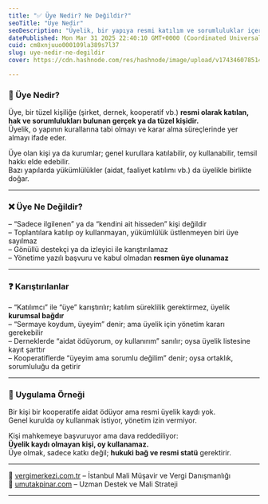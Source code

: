 ```yaml
---
title: "✅ Üye Nedir? Ne Değildir?"
seoTitle: "Üye Nedir"
seoDescription: "Üyelik, bir yapıya resmi katılım ve sorumluluklar içerir, yalnızca ilgilenmek veya aidat ödemek yeterli değildir"
datePublished: Mon Mar 31 2025 22:40:10 GMT+0000 (Coordinated Universal Time)
cuid: cm8xnjuuo000109la389s7l37
slug: uye-nedir-ne-degildir
cover: https://cdn.hashnode.com/res/hashnode/image/upload/v1743460785148/dfd4ab30-dab8-4c25-bcf5-7305fee36498.webp

---
```


### 🔹 Üye Nedir?

Üye, bir tüzel kişiliğe (şirket, dernek, kooperatif vb.) **resmi olarak katılan, hak ve sorumlulukları bulunan gerçek ya da tüzel kişidir.**  
Üyelik, o yapının kurallarına tabi olmayı ve karar alma süreçlerinde yer almayı ifade eder.

Üye olan kişi ya da kurumlar; genel kurullara katılabilir, oy kullanabilir, temsil hakkı elde edebilir.  
Bazı yapılarda yükümlülükler (aidat, faaliyet katılımı vb.) da üyelikle birlikte doğar.

---

### ❌ Üye Ne Değildir?

– “Sadece ilgilenen” ya da “kendini ait hisseden” kişi değildir  
– Toplantılara katılıp oy kullanmayan, yükümlülük üstlenmeyen biri üye sayılmaz  
– Gönüllü destekçi ya da izleyici ile karıştırılamaz  
– Yönetime yazılı başvuru ve kabul olmadan **resmen üye olunamaz**

---

### ❓ Karıştırılanlar

– “Katılımcı” ile “üye” karıştırılır; katılım süreklilik gerektirmez, üyelik **kurumsal bağdır**  
– “Sermaye koydum, üyeyim” denir; ama üyelik için yönetim kararı gerekebilir  
– Derneklerde “aidat ödüyorum, oy kullanırım” sanılır; oysa üyelik listesine kayıt şarttır  
– Kooperatiflerde “üyeyim ama sorumlu değilim” denir; oysa ortaklık, sorumluluğu da getirir

---

### 🧠 Uygulama Örneği

Bir kişi bir kooperatife aidat ödüyor ama resmi üyelik kaydı yok.  
Genel kurulda oy kullanmak istiyor, yönetim izin vermiyor.

Kişi mahkemeye başvuruyor ama dava reddediliyor:  
**Üyelik kaydı olmayan kişi, oy kullanamaz.**  
Üye olmak, sadece katkı değil; **hukuki bağ ve resmi statü** gerektirir.

---

📎 [vergimerkezi.com.tr](https://vergimerkezi.com.tr) – İstanbul Mali Müşavir ve Vergi Danışmanlığı  
📎 [umutakpinar.com](https://umutakpinar.com) – Uzman Destek ve Mali Strateji

---